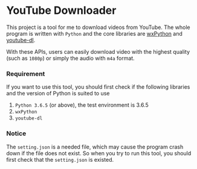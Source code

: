 # YouTube Downloader
This project is a tool for me to download videos from YouTube. The whole program is written with `Python` and the core libraries are [wxPython](https://wxpython.org) and [youtube-dl](https://ytdl-org.github.io/youtube-dl/index.html).  

With these APIs, users can easily download video with the highest quality (such as `1080p`) or simply the audio with `m4a` format. 

### Requirement
If you want to use this tool, you should first check if the following libraries and the version of Python is suited to use
1. `Python 3.6.5` (or above), the test environment is 3.6.5
2. `wxPython`
3. `youtube-dl`

### Notice 
The `setting.json` is a needed file, which may cause the program crash down if the file does not exist. So when you try to run this tool, you should first check that the `setting.json` is existed. 